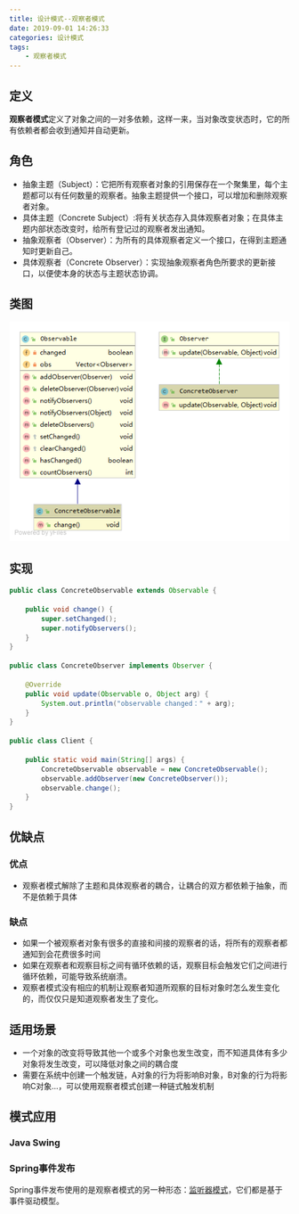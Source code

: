 ```yaml
---
title: 设计模式--观察者模式
date: 2019-09-01 14:26:33
categories: 设计模式
tags:
	- 观察者模式
---
```

## 定义
**观察者模式**定义了对象之间的一对多依赖，这样一来，当对象改变状态时，它的所有依赖者都会收到通知并自动更新。

## 角色
* 抽象主题（Subject）：它把所有观察者对象的引用保存在一个聚集里，每个主题都可以有任何数量的观察者。抽象主题提供一个接口，可以增加和删除观察者对象。
* 具体主题（Concrete Subject）:将有关状态存入具体观察者对象；在具体主题内部状态改变时，给所有登记过的观察者发出通知。
* 抽象观察者（Observer）：为所有的具体观察者定义一个接口，在得到主题通知时更新自己。
* 具体观察者（Concrete Observer）：实现抽象观察者角色所要求的更新接口，以便使本身的状态与主题状态协调。

## 类图
![Observer UML](/images/design-patterns/Observer%20UML.png)

## 实现
```java
public class ConcreteObservable extends Observable {

    public void change() {
        super.setChanged();
        super.notifyObservers();
    }
}

public class ConcreteObserver implements Observer {

    @Override
    public void update(Observable o, Object arg) {
        System.out.println("observable changed：" + arg);
    }
}

public class Client {

    public static void main(String[] args) {
        ConcreteObservable observable = new ConcreteObservable();
        observable.addObserver(new ConcreteObserver());
        observable.change();
    }
}
```

## 优缺点
### 优点
* 观察者模式解除了主题和具体观察者的耦合，让耦合的双方都依赖于抽象，而不是依赖于具体

### 缺点
* 如果一个被观察者对象有很多的直接和间接的观察者的话，将所有的观察者都通知到会花费很多时间
* 如果在观察者和观察目标之间有循环依赖的话，观察目标会触发它们之间进行循环依赖，可能导致系统崩溃。
* 观察者模式没有相应的机制让观察者知道所观察的目标对象时怎么发生变化的，而仅仅只是知道观察者发生了变化。

## 适用场景
* 一个对象的改变将导致其他一个或多个对象也发生改变，而不知道具体有多少对象将发生改变，可以降低对象之间的耦合度
* 需要在系统中创建一个触发链，A对象的行为将影响B对象，B对象的行为将影响C对象...，可以使用观察者模式创建一种链式触发机制

## 模式应用
### Java Swing

### Spring事件发布
Spring事件发布使用的是观察者模式的另一种形态：[监听器模式](https://cdrcool.github.io/2019/09/01/设计模式--监听器模式/)，它们都是基于事件驱动模型。